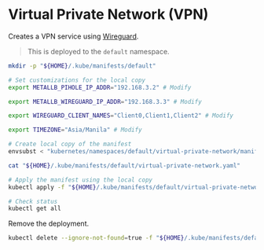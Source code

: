 # Virtual Private Network (VPN)

Creates a VPN service using [Wireguard](https://www.wireguard.com/).

> This is deployed to the `default` namespace.

```sh
mkdir -p "${HOME}/.kube/manifests/default"

# Set customizations for the local copy
export METALLB_PIHOLE_IP_ADDR="192.168.3.2" # Modify

export METALLB_WIREGUARD_IP_ADDR="192.168.3.3" # Modify

export WIREGUARD_CLIENT_NAMES="Client0,Client1,Client2" # Modify

export TIMEZONE="Asia/Manila" # Modify

# Create local copy of the manifest
envsubst < "kubernetes/namespaces/default/virtual-private-network/manifest.yml" > "${HOME}/.kube/manifests/default/virtual-private-network.yaml"

cat "${HOME}/.kube/manifests/default/virtual-private-network.yaml"

# Apply the manifest using the local copy
kubectl apply -f "${HOME}/.kube/manifests/default/virtual-private-network.yaml"

# Check status
kubectl get all
```

Remove the deployment.

```sh
kubectl delete --ignore-not-found=true -f "${HOME}/.kube/manifests/default/virtual-private-network.yaml"
```
